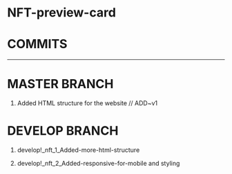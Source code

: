 # NFT-preview-card

# COMMITS
-----------------------------

# MASTER BRANCH

1. Added HTML structure for the website // ADD~v1


# DEVELOP BRANCH

1. develop!_nft_1_Added-more-html-structure

2. develop!_nft_2_Added-responsive-for-mobile and styling

